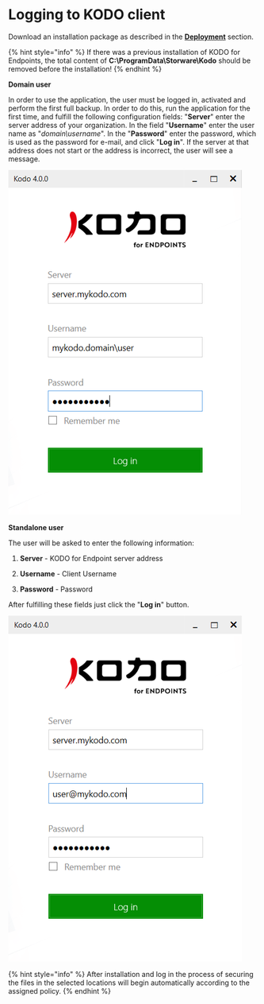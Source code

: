 # Logging to KODO client

Download an installation package as described in the [**Deployment**]() section.

{% hint style="info" %}
If there was a previous installation of KODO for Endpoints, the total content of **C:\ProgramData\Storware\Kodo** should be removed before the installation!
{% endhint %}

**Domain user**

In order to use the application, the user must be logged in, activated and perform the first full backup. In order to do this, run the application for the first time, and fulfill the following configuration fields: "**Server**" enter the server address of your organization. In the field "**Username**" enter the user name as "_domain\username_". In the "**Password**" enter the password, which is used as the password for e-mail, and click "**Log in**". If the server at that address does not start or the address is incorrect, the user will see a message.

![](../../../.gitbook/assets/kodologin.png)

**Standalone user**

The user will be asked to enter the following information: 

1. **Server** - KODO for Endpoint server address 

2. **Username** - Client Username 

3. **Password** - Password

After fulfilling these fields just click the "**Log in**" button.

![](../../../.gitbook/assets/kodologinstandalone.png)

{% hint style="info" %}
After installation and log in the process of securing the files in the selected locations will begin automatically according to the assigned policy.
{% endhint %}

